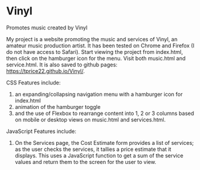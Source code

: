 # Vinyl
Promotes music created by Vinyl

My project is a website promoting the music and services of Vinyl, an amateur music production artist. It has been tested on Chrome and Firefox (I do not have access to Safari). Start viewing the project from index.html, then click on the hamburger icon for the menu. Visit both music.html and service.html. It is also saved to github pages: https://tprice22.github.io/Vinyl/.

CSS Features include:
1) an expanding/collapsing navigation menu with a hamburger icon for index.html
2) animation of the hamburger toggle
3) and the use of Flexbox to rearrange content into 1, 2 or 3 columns based on mobile or desktop views on music.html and services.html.

JavaScript Features include:
1) On the Services page, the Cost Estimate form provides a list of services; as the user checks the services, it tallies a price estimate that it displays. This uses a JavaScript function to get a sum of the service values and return them to the screen for the user to view.
